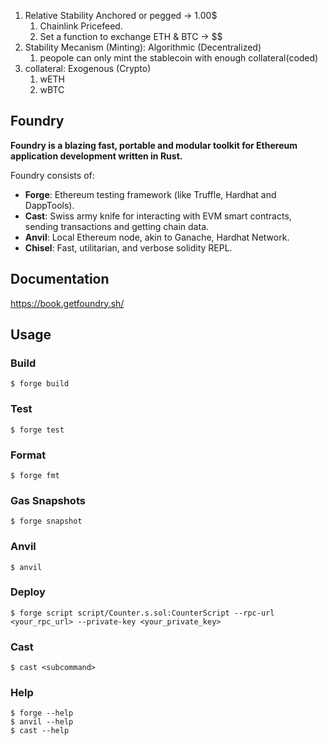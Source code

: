 1. Relative Stability Anchored or pegged -> 1.00$
   1. Chainlink Pricefeed.
   2. Set a function to exchange ETH & BTC -> $$
2. Stability Mecanism (Minting): Algorithmic (Decentralized)
   1. peopole can only mint the stablecoin with enough collateral(coded)
3. collateral: Exogenous (Crypto)
   1. wETH
   2. wBTC

## Foundry

**Foundry is a blazing fast, portable and modular toolkit for Ethereum application development written in Rust.**

Foundry consists of:

- **Forge**: Ethereum testing framework (like Truffle, Hardhat and DappTools).
- **Cast**: Swiss army knife for interacting with EVM smart contracts, sending transactions and getting chain data.
- **Anvil**: Local Ethereum node, akin to Ganache, Hardhat Network.
- **Chisel**: Fast, utilitarian, and verbose solidity REPL.

## Documentation

https://book.getfoundry.sh/

## Usage

### Build

```shell
$ forge build
```

### Test

```shell
$ forge test
```

### Format

```shell
$ forge fmt
```

### Gas Snapshots

```shell
$ forge snapshot
```

### Anvil

```shell
$ anvil
```

### Deploy

```shell
$ forge script script/Counter.s.sol:CounterScript --rpc-url <your_rpc_url> --private-key <your_private_key>
```

### Cast

```shell
$ cast <subcommand>
```

### Help

```shell
$ forge --help
$ anvil --help
$ cast --help
```
